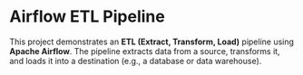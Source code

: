 # Airflow ETL Pipeline

This project demonstrates an **ETL (Extract, Transform, Load)** pipeline using **Apache Airflow**. The pipeline extracts data from a source, transforms it, and loads it into a destination (e.g., a database or data warehouse).
